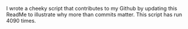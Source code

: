 I wrote a cheeky script that contributes to my Github by updating this ReadMe to illustrate why more than commits matter. This script has run 4090 times.